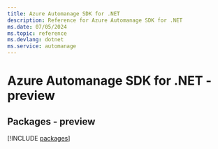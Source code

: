 ```yaml
---
title: Azure Automanage SDK for .NET
description: Reference for Azure Automanage SDK for .NET
ms.date: 07/05/2024
ms.topic: reference
ms.devlang: dotnet
ms.service: automanage
---
```

# Azure Automanage SDK for .NET - preview
## Packages - preview
[!INCLUDE [packages](automanage-index.md)]